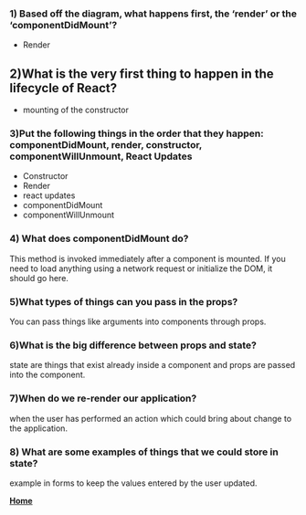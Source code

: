 ### 1) Based off the diagram, what happens first, the ‘render’ or the ‘componentDidMount’?
- Render

## 2)What is the very first thing to happen in the lifecycle of React?
- mounting of the constructor

### 3)Put the following things in the order that they happen: componentDidMount, render, constructor, componentWillUnmount, React Updates

- Constructor 
- Render 
- react updates
- componentDidMount
- componentWillUnmount

### 4) What does componentDidMount do?

This method is invoked immediately after a component is mounted. If you need to load anything using a network request or initialize the DOM, it should go here.

### 5)What types of things can you pass in the props?
You can pass things like arguments into components through props.

### 6)What is the big difference between props and state?
state are things that exist already inside a component and props are passed into the component.

### 7)When do we re-render our application?
when the user has performed an action which could bring about change to the application. 

### 8) What are some examples of things that we could store in state?
example in forms to keep the values entered by the user updated.


[**Home**](https://rushabhjsoni.github.io/reading-notes/)